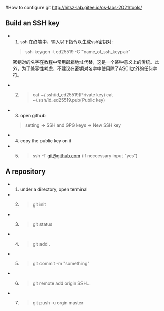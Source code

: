 #How to configure git
http://hitsz-lab.gitee.io/os-labs-2021/tools/
## Build an SSH key
* 1. ssh 在终端中，输入以下指令以生成ssh密钥对:
    >ssh-keygen -t ed25519 -C "name_of_ssh_keypair"  

    密钥对的名字在教程中常用邮箱地址代替，这是一个某种意义上的传统。此外，为了兼容性考虑，不建议在密钥对名字中使用除了ASCII之外的任何字符。

* 2. >cat ~/.ssh/id_ed25519(Private key)
    cat ~/.ssh/id_ed25519.pub(Public key)
* 3. open github
    >setting -> SSH and GPG keys -> New SSH key
* 4. copy the public key on it
* 5. >ssh -T git@github.com (if neccessary input "yes")
## A repository
* 1. under a directory, open terminal
* 2. >git init
* 3. >git status
* 4. >git add .
* 5. >git commit -m "something"
* 6. >git remote add origin SSH...
* 7. >git push -u orgin master
